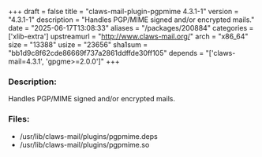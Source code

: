 +++
draft = false
title = "claws-mail-plugin-pgpmime 4.3.1-1"
version = "4.3.1-1"
description = "Handles PGP/MIME signed and/or encrypted mails."
date = "2025-06-17T13:08:33"
aliases = "/packages/200884"
categories = ['xlib-extra']
upstreamurl = "http://www.claws-mail.org/"
arch = "x86_64"
size = "13388"
usize = "23656"
sha1sum = "bb1d9c8f62cde86669f737a2861ddffde30ff105"
depends = "['claws-mail=4.3.1', 'gpgme>=2.0.0']"
+++
### Description: 
Handles PGP/MIME signed and/or encrypted mails.

### Files: 
* /usr/lib/claws-mail/plugins/pgpmime.deps
* /usr/lib/claws-mail/plugins/pgpmime.so
